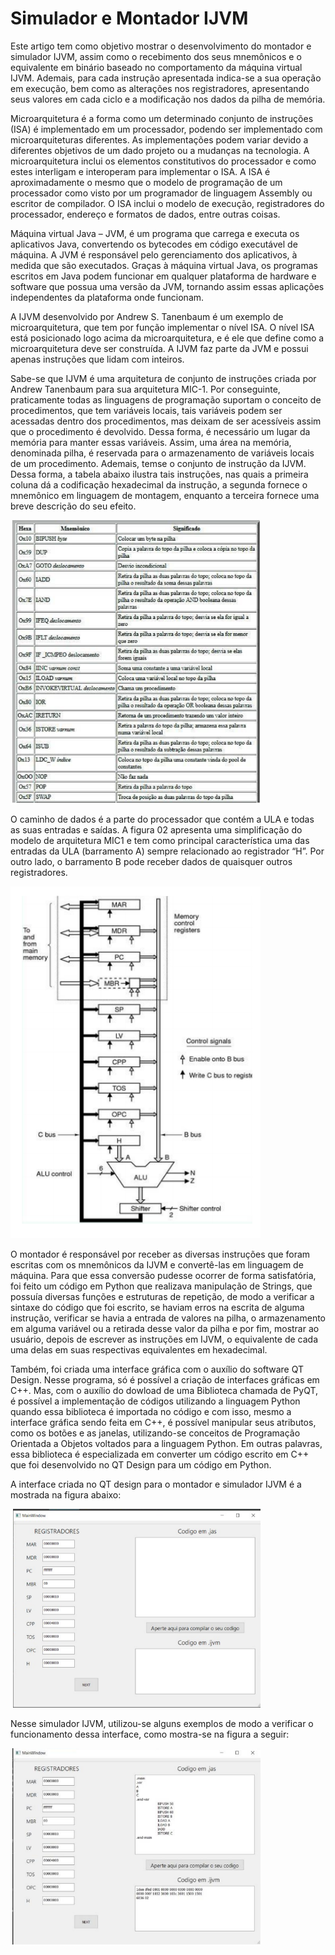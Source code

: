 # Simulador e Montador IJVM

Este artigo tem como objetivo mostrar o desenvolvimento do montador e simulador IJVM, assim como o recebimento dos seus mnemônicos e o equivalente em binário baseado no comportamento da máquina virtual IJVM. Ademais, para cada instrução apresentada indica-se a sua operação em execução, bem como as alterações nos registradores, apresentando seus
valores em cada ciclo e a modificação nos dados da pilha de memória.

Microarquitetura é a forma como um determinado conjunto de instruções (ISA) é implementado em um processador, podendo ser implementado com microarquiteturas diferentes. As implementações podem variar devido a diferentes objetivos de um dado projeto ou a mudanças na tecnologia. A microarquitetura inclui os elementos constitutivos do processador e como estes interligam e interoperam para implementar o ISA. A ISA é aproximadamente o mesmo que o modelo de programação de um processador como visto por um programador de linguagem Assembly ou escritor de compilador. O ISA inclui o modelo de execução, registradores do processador, endereço e formatos de dados, entre outras coisas.

Máquina virtual Java – JVM, é um programa que carrega e executa os aplicativos Java, convertendo os bytecodes em código executável de máquina. A JVM é responsável pelo gerenciamento dos aplicativos, à medida que são executados. Graças à máquina virtual Java, os programas escritos em Java podem funcionar em qualquer plataforma de hardware e software que possua uma versão da JVM, tornando assim essas aplicações independentes da plataforma onde funcionam.

A IJVM desenvolvido por Andrew S. Tanenbaum é um exemplo de microarquitetura, que tem por função implementar o nível ISA. O nível ISA está posicionado logo acima da microarquitetura, e é ele que define como a microarquitetura deve ser construída. A IJVM faz parte da JVM e possui apenas instruções que lidam com inteiros. 

Sabe-se que IJVM é uma arquitetura de conjunto de instruções criada por Andrew Tanenbaum para sua arquitetura MIC-1. Por conseguinte, praticamente todas as linguagens de programação suportam o conceito de procedimentos, que tem variáveis locais, tais variáveis podem ser acessadas dentro dos procedimentos, mas deixam de ser acessíveis assim que o procedimento é devolvido. Dessa forma, é necessário um lugar da memória para manter essas variáveis. Assim, uma área na memória, denominada pilha, é reservada para o armazenamento de variáveis locais de um procedimento. Ademais, temse o conjunto de instrução da IJVM. Dessa forma, a tabela abaixo ilustra tais instruções, nas quais a primeira coluna dá a codificação hexadecimal da instrução, a segunda fornece o mnemônico em linguagem de montagem, enquanto a terceira fornece uma breve descrição do seu efeito.

<img src="imagens/1.png" width="400" align="center"/>
 
  
O caminho de dados é a parte do processador que contém a ULA e todas as suas entradas e saídas. A figura 02 apresenta uma simplificação do modelo de arquitetura MIC1 e tem como principal característica uma das entradas da ULA (barramento A) sempre relacionado ao registrador “H”. Por outro lado, o barramento B pode receber dados de quaisquer outros  registradores.

 <img src="imagens/2.png" width="400" />
 
O montador é responsável por receber as diversas instruções que foram escritas com os mnemônicos da IJVM e convertê-las em linguagem de máquina. Para que essa conversão
pudesse ocorrer de forma satisfatória, foi feito um código em Python que realizava manipulação de Strings, que possuía diversas funções e estruturas de repetição, de modo a verificar a sintaxe do código que foi escrito, se haviam erros na escrita de alguma instrução, verificar se havia a entrada de valores na pilha, o armazenamento em alguma variável ou a retirada desse valor da pilha e por fim, mostrar ao usuário, depois de escrever as instruções em IJVM, o equivalente de cada uma delas em suas respectivas equivalentes em hexadecimal. 

Também, foi criada uma interface gráfica com o auxílio do software QT Design. Nesse programa, só é possível a criação de interfaces gráficas em C++. Mas, com o auxílio
do dowload de uma Biblioteca chamada de PyQT, é possível a implementação de códigos utilizando a linguagem Python quando essa biblioteca é importada no código e com isso,
mesmo a interface gráfica sendo feita em C++, é possível manipular seus atributos, como os botões e as janelas, utilizando-se conceitos de Programação Orientada a Objetos voltados para a linguagem Python. Em outras palavras, essa biblioteca é especializada em converter um código escrito em C++ que foi desenvolvido no QT Design para um código em Python.

A interface criada no QT design para o montador e simulador IJVM é a mostrada na figura abaixo:

 <img src="imagens/3.png" width="400" />
 
Nesse simulador IJVM, utilizou-se alguns exemplos de modo a verificar o funcionamento dessa interface, como mostra-se na figura a seguir:

 <img src="imagens/4.png" width="400" align />



